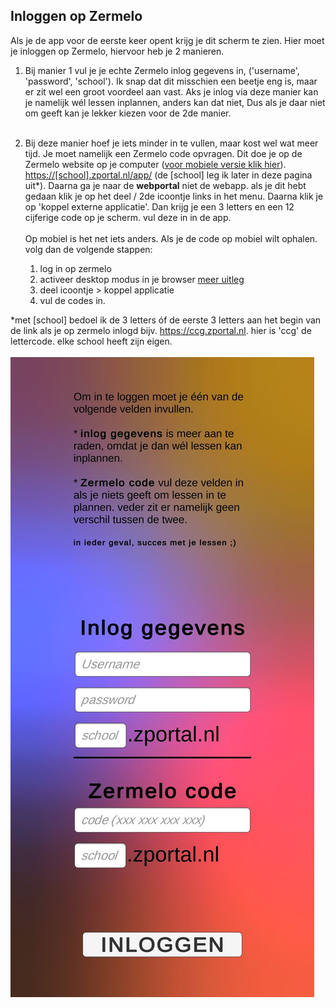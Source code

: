 ## Inloggen op Zermelo

Als je de app voor de eerste keer opent krijg je dit scherm te zien. 
Hier moet je inloggen op Zermelo, hiervoor heb je 2 manieren.

1) Bij manier 1 vul je je echte Zermelo inlog gegevens in, ('username', 'password', 'school'). Ik snap dat dit misschien een beetje eng is, maar er zit wel een groot voordeel aan vast. Aks je inlog via deze manier kan je namelijk wél lessen inplannen, anders kan dat niet, Dus als je daar niet om geeft kan je lekker kiezen voor de 2de manier.<br><br>

2) Bij deze manier hoef je iets minder in te vullen, maar kost wel wat meer tijd. Je moet namelijk een Zermelo code opvragen. Dit doe je op de Zermelo website op je computer ([voor mobiele versie klik hier](#ZermeloCodeMobiel)). [https://[school].zportal.nl/app/]() (de [school] leg ik later in deze pagina uit*). Daarna ga je naar de **webportal** niet de webapp. als je dit hebt gedaan klik je op het deel / 2de icoontje links in het menu. Daarna klik je op 'koppel externe applicatie'. Dan krijg je een 3 letters en een 12 cijferige code op je scherm. vul deze in in de app.
 <br><br> Op mobiel is het net iets anders. Als je de code op mobiel wilt ophalen. volg dan de volgende stappen: 
   1) log in op zermelo
   2) activeer desktop modus in je browser [meer uitleg](https://helpdeskgeek.com/how-to/how-to-activate-desktop-mode-in-any-browser-on-android-ios)
   3) deel icoontje > koppel applicatie
   4) vul de codes in.
   

*met [school] bedoel ik de 3 letters óf de eerste 3 letters aan het begin van de link als je op zermelo inlogd bijv. https://ccg.zportal.nl. hier is 'ccg' de lettercode. elke school heeft zijn eigen.<br><br>
![](Assets/InloggenOpZermelo.jpg)